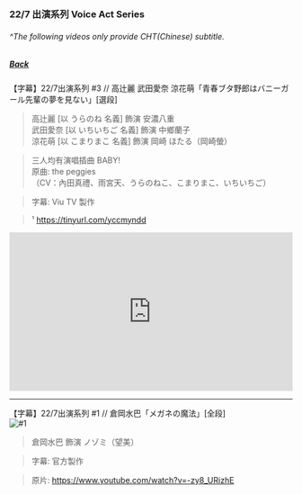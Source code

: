 ### 22/7 出演系列 Voice Act Series
###### ^The following videos only provide CHT(Chinese) subtitle.
##### [Back](HostsCreation.md)

【字幕】22/7出演系列 #3 // 高辻麗 武田愛奈 涼花萌「青春ブタ野郎はバニーガール先輩の夢を見ない」[選段]

>高辻麗 [以 うらのね 名義] 飾演 安濃八重  
武田愛奈 [以 いちいちご 名義] 飾演 中鄉蘭子  
涼花萌 [以 こまりまこ 名義] 飾演 岡崎 ほたる（岡崎螢）  

>三人均有演唱插曲 BABY!  
原曲: the peggies  
（CV：內田真禮、雨宮天、うらのねこ、こまりまこ、いちいちご）  

>字幕: Viu TV 製作 

>¹ https://tinyurl.com/yccmyndd

<div style="left: 0; width: 100%; height: 0; position: relative; padding-bottom: 56.0417%;"><iframe src="https://www.dailymotion.com/embed/video/k23MuSTvTE6GJow3MxN?queue-enable=false" style="border: 0; top: 0; left: 0; width: 100%; height: 100%; position: absolute;" allowfullscreen scrolling="no" allow="encrypted-media"></iframe></div>  

---

【字幕】22/7出演系列 #1 // 倉岡水巴「メガネの魔法」[全段]  
![#1](../Img/227VoiceActSeries/出演系列#1%20倉岡水巴%20眼鏡的魔法.jpeg)  
>倉岡水巴 飾演 ノゾミ（望美）

>字幕: 官方製作

>原片: https://www.youtube.com/watch?v=-zy8_URizhE
